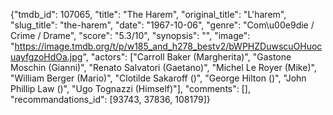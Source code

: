 {"tmdb_id": 107065, "title": "The Harem", "original_title": "L'harem", "slug_title": "the-harem", "date": "1967-10-06", "genre": "Com\u00e9die / Crime / Drame", "score": "5.3/10", "synopsis": "", "image": "https://image.tmdb.org/t/p/w185_and_h278_bestv2/bWPHZDuwscuOHuocuayfgzoHdOa.jpg", "actors": ["Carroll Baker (Margherita)", "Gastone Moschin (Gianni)", "Renato Salvatori (Gaetano)", "Michel Le Royer (Mike)", "William Berger (Mario)", "Clotilde Sakaroff ()", "George Hilton ()", "John Phillip Law ()", "Ugo Tognazzi (Himself)"], "comments": [], "recommandations_id": [93743, 37836, 108179]}